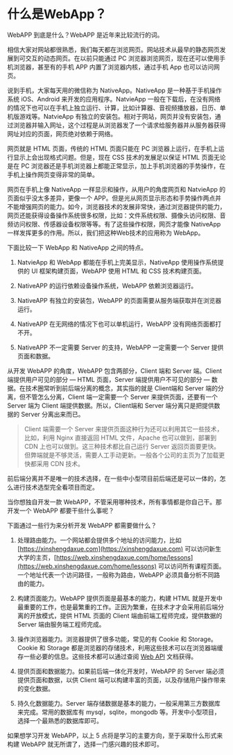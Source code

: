 # 什么是WebApp？

WebAPP 到底是什么？WebAPP 是近年来比较流行的词。

相信大家对网站都很熟悉，我们每天都在浏览网页。网站技术从最早的静态网页发展到可交互的动态网页。在以前只能通过 PC 浏览器浏览网页，现在还可以使用手机浏览器，甚至有的手机 APP 内置了浏览器内核，通过手机 App 也可以访问网页。

说到手机，大家每天用的微信称为 NativeApp。NativeApp 是一种基于手机操作系统 iOS、Android 来开发的应用程序。NatvieApp 一般在下载后，在没有网络的情况下也可以在手机上独立运行、计算，比如计算器、音视频播放器，日历、单机版游戏等。NatvieApp 有独立的安装包。相对于网站，网页并没有安装包，通过浏览器并输入网址，这个过程是从浏览器发了一个请求给服务器并从服务器获得网址对应的页面，网页绝对依赖于网络。

网页就是 HTML 页面，传统的 HTML 页面只能在 PC 浏览器上运行，在手机上运行显示上会出现格式问题。但是，现在 CSS 技术的发展足以保证 HTML 页面无论是在 PC 浏览器还是手机浏览器上都能正常显示，加上手机浏览器的手势操作，在手机上操作网页变得非常的简单。

网页在手机上像 NativeApp 一样显示和操作，从用户的角度网页和 NatvieApp 的页面似乎没太多差异，更像一个 APP。但是光从网页显示形态和手势操作两点并不能增强网页的能力。如今，浏览器技术的发展非常快，通过浏览器提供的能力，网页还能获得设备操作系统很多权限，比如：文件系统权限、摄像头访问权限、音频访问权限、传感器设备权限等等。有了这些操作权限，网页才能像 NativeApp 一样发挥更多的作用。所以，我们把这种Web技术的应用称为 WebApp。

下面比较一下 WebApp 和 NativeApp 之间的特点。

1. NatvieApp 和 WebApp 都能在手机上完美显示，NativeApp 使用操作系统提供的 UI 框架构建页面，WebAPP 使用 HTML 和 CSS 技术构建页面。

2. NativeAPP 的运行依赖设备操作系统，WebAPP 依赖浏览器运行。

3. NativeAPP 有独立的安装包，WebAPP 的页面需要从服务端获取并在浏览器运行。

4. NativeAPP 在无网络的情况下也可以单机运行，WebAPP 没有网络页面都打不开。

5. NativeAPP 不一定需要 Server 的支持，WebAPP 一定需要一个 Server 提供页面和数据。

从开发 WebAPP 的角度，WebAPP 包含两部分，Client 端和 Server 端。Client 端提供用户可见的部分 — HTML 页面，Server 端提供用户不可见的部分 — 数据。在技术圈常听到前后端分离的概念，其实指的就是 Client端和 Server 端的分离，但不管怎么分离，Client 端一定需要一个 Server 来提供页面，还要有一个 Server 端为 Client 端提供数据。所以，Client端和 Server 端分离只是把提供数据的 Server 分离出来而已。

> Client 端需要一个 Server 来提供页面这种行为还可以利用其它一些技术，比如，利用 Nginx 直接返回 HTML 文件，Apache 也可以做到，部署到 CDN 上也可以做到。这三种技术都比自己运行 Server 返回页面要更快。但弊端就是不够灵活，需要人工手动更新。一般各个公司的主页为了加载更快都采用 CDN 技术。

前后端分离并不是唯一的技术选择，在一些中小型项目前后端还是可以一体的，怎么进行技术选型完全看项目而定。

当你想独自开发一款 WebAPP，不管采用哪种技术，所有事情都是你自己干。那开发一个 WebAPP 都要干些什么事呢？

下面通过一些行为来分析开发 WebAPP 都需要做什么？

1. 处理路由能力。一个网站都会提供多个地址的访问能力，比如 [https://xinshengdaxue.com](https://xinshengdaxue.com) 可以访问新生大学的主页，[https://web.xinshengdaxue.com/home/lessons](https://web.xinshengdaxue.com/home/lessons) 可以访问所有课程页面。一个地址代表一个访问路径，一般称为路由，WebAPP 必须具备分析不同路由的能力。

2. 构建页面能力。WebAPP 提供页面是最基本的能力，构建 HTML 就是开发中最重要的工作，也是最繁重的工作。正因为繁重，在技术才才会采用前后端分离的开放模式，提供 HTML 页面的 Client 端由前端工程师完成，提供数据的 Server 端由服务端工程师完成。

3. 操作浏览器能力。浏览器提供了很多功能，常见的有 Cookie 和 Storage。Cookie 和 Storage 都是浏览器的存储技术，利用这些技术可以在浏览器端缓存一些必要的信息。这些技术都可以通过查阅 [Web API](https://developer.mozilla.org/zh-CN/docs/Web) 文档获得。

4. 提供页面和数据能力。如果前后端一体化开发时，WebAPP 的 Server 端必须提供页面和数据，以供 Client 端可以构建丰富的页面，以及存储用户操作带来的变化数据。

5. 持久化数据能力。Server 端存储数据是基本的能力，一般采用第三方数据库来完成。常用的数据库有 mysql，sqlite，mongodb 等。开发中小型项目，选择一个最熟悉的数据库即可。

如果想学习开发 WebAPP，以上 5 点将是学习的主要方向，至于采取什么形式来构建 WebAPP 就无所谓了，选择一门感兴趣的技术即可。

